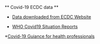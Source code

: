 ** Covid-19 ECDC data **

* [Data downloaded from ECDC Website](https://www.ecdc.europa.eu/en/publications-data/download-todays-data-geographic-distribution-covid-19-cases-worldwide)

* [WHO Covid19 Situation Reports](https://www.who.int/emergencies/diseases/novel-coronavirus-2019/situation-reports)

*[Covid-19 Guiance for health professionals](https://www.gov.uk/government/collections/wuhan-novel-coronavirus)